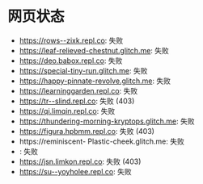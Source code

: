 # 网页状态
- https://rows--zixk.repl.co: 失败
- https://leaf-relieved-chestnut.glitch.me: 失败
- https://deo.babox.repl.co: 失败
- https://special-tiny-run.glitch.me: 失败
- https://happy-pinnate-revolve.glitch.me: 失败
- https://learninggarden.repl.co: 失败
- https://tr--slind.repl.co: 失败 (403)
- https://qi.limqin.repl.co: 失败
- https://thundering-morning-kryptops.glitch.me: 失败
- https://figura.hpbmm.repl.co: 失败 (403)
- https://reminiscent- Plastic-cheek.glitch.me: 失败
- : 失败
- https://jsn.limkon.repl.co: 失败 (403)
- https://su--yoyholee.repl.co: 失败
